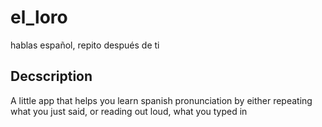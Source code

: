 # el_loro

hablas español, repito después de ti

## Decscription

A little app that helps you learn spanish pronunciation by either repeating what you just said, or 
reading out loud, what you typed in
